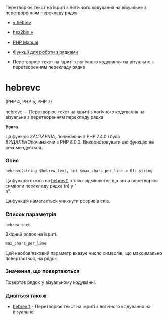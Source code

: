 Перетворює текст на івриті з логічного кодування на візуальне з перетворенням перекладу рядка

-   [« hebrev](function.hebrev.html)
    
-   [hex2bin »](function.hex2bin.html)
    
-   [PHP Manual](index.html)
    
-   [Функції для роботи з рядками](ref.strings.html)
    
-   Перетворює текст на івриті з логічного кодування на візуальне з перетворенням перекладу рядка
    

# hebrevc

(PHP 4, PHP 5, PHP 7)

hebrevc — Перетворює текст на івриті з логічного кодування на візуальне з перетворенням перекладу рядка

**Увага**

Ця функція *ЗАСТАРІЛА*, починаючи з PHP 7.4.0 і була *ВИДАЛЕНО*починаючи з PHP 8.0.0. Використовувати цю функцію не рекомендується.

### Опис

```methodsynopsis
hebrevc(string $hebrew_text, int $max_chars_per_line = 0): string
```

Ця функція схожа на [hebrev()](function.hebrev.html) з тією відмінністю, що вона перетворює символи перекладу рядка (n) у "  
n".

Ця функція намагається уникнути розривів слів.

### Список параметрів

`hebrew_text`

Вхідний рядок на івриті.

`max_chars_per_line`

Цей необов'язковий параметр вказує число символів, що максимально повертається, на рядок.

### Значення, що повертаються

Повертає рядок у візуальному кодуванні.

### Дивіться також

-   [hebrev()](function.hebrev.html) - Перетворює текст на івриті з логічного кодування на візуальне
